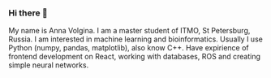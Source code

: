 ### Hi there 👋

<!--
**LuckyHorseshoe-chan/LuckyHorseshoe-chan** is a ✨ _special_ ✨ repository because its `README.md` (this file) appears on your GitHub profile.

Here are some ideas to get you started:

- 🔭 I’m currently working on ...
- 🌱 I’m currently learning ...
- 👯 I’m looking to collaborate on ...
- 🤔 I’m looking for help with ...
- 💬 Ask me about ...
- 📫 How to reach me: ...
- 😄 Pronouns: ...
- ⚡ Fun fact: ...
-->

My name is Anna Volgina. I am a master student of ITMO, St Petersburg, Russia. I am interested in machine learning and bioinformatics. Usually I use Python (numpy, pandas, matplotlib), also know C++. Have expirience of frontend development on React, working with databases, ROS and creating simple neural networks.
